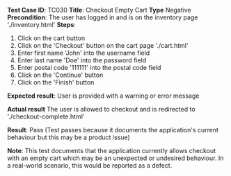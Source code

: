 **Test Case ID**: TC030
**Title**: Checkout Empty Cart
**Type** Negative
**Precondition**: The user has logged in and is on the inventory page './inventory.html'
**Steps**:
1. Click on the cart button
2. Click on the 'Checkout' button on the cart page './cart.html'
3. Enter first name 'John' into the username field
4. Enter last name 'Doe' into the password field
5. Enter postal code '111111' into the postal code field
6. Click on the 'Continue' button
7. Click on the 'Finish' button

**Expected result**: User is provided with a warning or error message

**Actual result** The user is allowed to checkout and is redirected to './checkout-complete.html'

**Result**: Pass (Test passes because it documents the application's current behaviour but this may be a product issue)

**Note**: This test documents that the application currently allows checkout with an empty cart which may be an unexpected or undesired behaviour. In a real-world scenario, this would be reported as a defect.